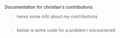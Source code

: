 Documentation for christian's contributions

> heres some info about my contributions

```js

```

> below is some code for a problem i encountered

```html

```

```html

```
